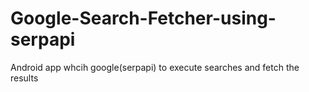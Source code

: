 # Google-Search-Fetcher-using-serpapi
 Android app whcih google(serpapi) to execute searches and fetch the results 
